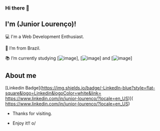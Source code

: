 ### Hi there 👋

## I'm (Junior Lourenço)!

 

:computer: I'm a Web Development Enthusiast.

:house_with_garden: I’m from Brazil.

:books: I’m currently studying [![image](https://user-images.githubusercontent.com/56567317/132527707-802c8654-a776-47a7-8c1e-ddf83a546236.png)], [![image](https://user-images.githubusercontent.com/56567317/132527934-71d69a88-9798-4ae5-b197-8a57eee0eac8.png)] and [![image](https://user-images.githubusercontent.com/56567317/132528169-933c3cfd-43cd-40c1-bb4c-4cbe893f9ee0.png)]

## About me

[Linkedin Badge](https://img.shields.io/badge/-LinkedIn-blue?style=flat-square&logo=Linkedin&logoColor=white&link= https://www.linkedin.com/in/junior-lourenco/?locale=en_US)]( https://www.linkedin.com/in/junior-lourenco/?locale=en_US)



- Thanks for visiting.

- Enjoy it!! o/
